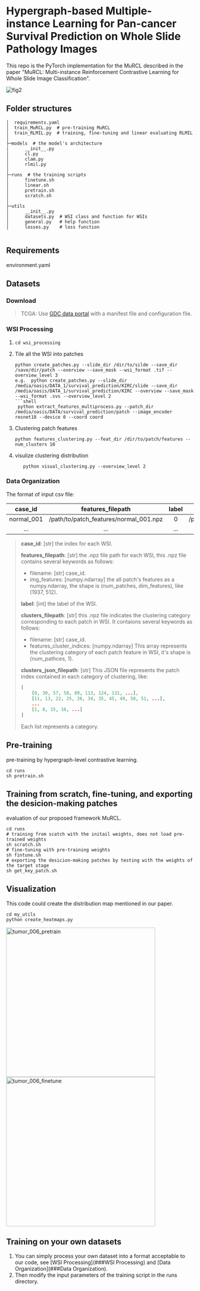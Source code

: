 # Hypergraph-based Multiple-instance Learning for Pan-cancer Survival Prediction on Whole Slide Pathology Images
This repo is the PyTorch implementation for the MuRCL described in the paper "MuRCL: Multi-instance Reinforcement Contrastive Learning for Whole Slide Image Classification". 

![fig2](figs/fig2.png)

## Folder structures

```
│  requirements.yaml
│  train_MuRCL.py  # pre-training MuRCL
│  train_RLMIL.py  # training, fine-tuning and linear evaluating RLMIL 
│          
├─models  # the model's architecture
|      __init__.py
│      cl.py
│      clam.py
│      rlmil.py
│      
├─runs  # the training scripts 
│      finetune.sh
│      linear.sh
│      pretrain.sh
│      scratch.sh
│      
├─utils
│      __init__.py
│      datasets.py  # WSI class and function for WSIs
│      general.py   # help function
│      losses.py    # loss function
        
```

## Requirements

environment.yaml


## Datasets

### Download

> TCGA: Use [GDC data portal](https://docs.gdc.cancer.gov/Data_Transfer_Tool/Users_Guide/Getting_Started/) with a manifest file and configuration file.

### WSI Processing

1. `cd wsi_processing`

2. Tile all the WSI into patches

   ```shell
   python create_patches.py --slide_dir /dir/to/silde --save_dir /save/dir/patch --overview --save_mask --wsi_format .tif --overview_level 3
   e.g.  python create_patches.py --slide_dir /media/oasis/DATA_1/survival_prediction/KIRC/slide --save_dir /media/oasis/DATA_1/survival_prediction/KIRC --overview --save_mask --wsi_format .svs --overview_level 2
   ```shell
    python extract_features_multiprocess.py --patch_dir /media/oasis/DATA/survival_prediction/patch --image_encoder resnet18 --device 0 --coord coord
   ```

4. Clustering patch features

   ```shell
   python features_clustering.py --feat_dir /dir/to/patch/features --num_clusters 10
   ```
5. visulize clustering distribution

   ```shell
      python visual_clustering.py --overview_level 2
    ```

### Data Organization

The format of  input csv file:

|  case_id   |           features_filepath            | label |            clusters_filepath            |          clusters_json_filepath          |
| :--------: | :------------------------------------: | :---: | :-------------------------------------: | :--------------------------------------: |
| normal_001 | /path/to/patch_features/normal_001.npz |   0   | /path/to/cluster_indices/normal_001.npz | /path/to/cluster_indices/normal_001.json |
|    ...     |                  ...                   |  ...  |                   ...                   |                   ...                    |

> **case_id**: [str] the index for each WSI. 
>
> **features_filepath**: [str] the .npz file path for each WSI, this .npz file contains several keywords as follows: 
>
> - filename: [str] case_id. 
> - img_features: [numpy.ndarray] the all patch's features as a numpy.ndarray, the shape is (num_patches, dim_features), like (1937, 512). 
>
> **label**: [int] the label of the WSI. 
>
> **clusters_filepath**: [str] this .npz file indicates the clustering category corresponding to each patch in WSI. It contaions several keywords as follows:
>
> - filename: [str] case_id.
> - features_cluster_indices: [numpy.ndarray] This array represents the clustering category of each patch feature in WSI, it's shape is (num_pathces, 1). 
>
> **clusters_json_filepath**: [str] This JSON file represents the patch index contained in each category of clustering, like:
>
> ```json
> [
>     [0, 30, 57, 58, 89, 113, 124, 131, ...],
>     [11, 13, 22, 25, 26, 34, 35, 45, 49, 50, 51, ...],
>     ...
>     [1, 8, 15, 16, ...]
> ]
> ```
>
> Each list represents a category.

## Pre-training

pre-training by hypergraph-level contrastive learning. 

```shell
cd runs
sh pretrain.sh
```

## Training from scratch, fine-tuning, and exporting the desicion-making patches

evaluation of our proposed framework MuRCL. 

```shell
cd runs
# training from scatch with the initail weights, does not load pre-trained weights
sh scratch.sh
# fine-tuning with pre-training weights 
sh fintune.sh
# exporting the desicion-making patches by testing with the weights of the target stage
sh get_key_patch.sh
```

## Visualization

This code could create the distribution map mentioned in our paper.

```shell
cd my_utils
python create_heatmaps.py
```

<img src="/figs/tumor_006_pretrain.png" alt="tumor_006_pretrain" width="400" align="middle" /><img src="/figs/tumor_006_finetune.png" alt="tumor_006_finetune" width="400" align="middle" /> 



## Training on your own datasets

1. You can simply process your own dataset into a format acceptable to our code, see [WSI Processing](###WSI Processing) and [Data Organization](###Data Organization). 
2. Then modify the input parameters of the training script in the runs directory. 

